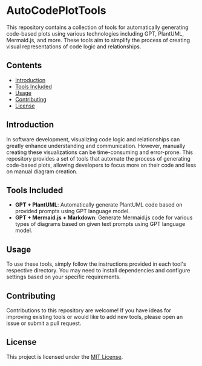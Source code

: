 # AutoCodePlotTools

This repository contains a collection of tools for automatically generating code-based plots using various technologies including GPT, PlantUML, Mermaid.js, and more. These tools aim to simplify the process of creating visual representations of code logic and relationships.

## Contents

- [Introduction](#introduction)
- [Tools Included](#tools-included)
- [Usage](#usage)
- [Contributing](#contributing)
- [License](#license)

## Introduction

In software development, visualizing code logic and relationships can greatly enhance understanding and communication. However, manually creating these visualizations can be time-consuming and error-prone. This repository provides a set of tools that automate the process of generating code-based plots, allowing developers to focus more on their code and less on manual diagram creation.

## Tools Included

- **GPT + PlantUML**: Automatically generate PlantUML code based on provided prompts using GPT language model.
- **GPT + Mermaid.js + Markdown**: Generate Mermaid.js code for various types of diagrams based on given text prompts using GPT language model.

## Usage

To use these tools, simply follow the instructions provided in each tool's respective directory. You may need to install dependencies and configure settings based on your specific requirements.

## Contributing

Contributions to this repository are welcome! If you have ideas for improving existing tools or would like to add new tools, please open an issue or submit a pull request.

## License

This project is licensed under the [MIT License](LICENSE).

